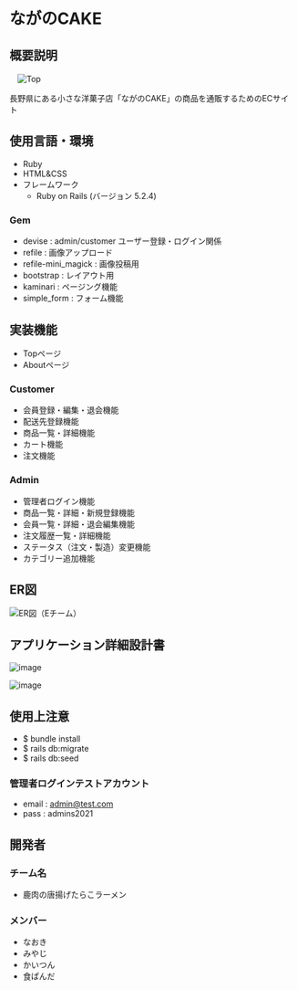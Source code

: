 # ながのCAKE

## 概要説明
　![Top](https://user-images.githubusercontent.com/76933785/112716905-7dfd0900-8f2c-11eb-97fa-01d895191add.PNG)
  
   長野県にある小さな洋菓子店「ながのCAKE」の商品を通販するためのECサイト

## 使用言語・環境
 - Ruby
 - HTML&CSS
 - フレームワーク
   - Ruby on Rails (バージョン 5.2.4)

### Gem
- devise : admin/customer ユーザー登録・ログイン関係
- refile : 画像アップロード
- refile-mini_magick : 画像投稿用
- bootstrap : レイアウト用
- kaminari : ページング機能
- simple_form : フォーム機能

## 実装機能
- Topページ
- Aboutページ
### Customer
- 会員登録・編集・退会機能
- 配送先登録機能
- 商品一覧・詳細機能
- カート機能
- 注文機能
### Admin
- 管理者ログイン機能
- 商品一覧・詳細・新規登録機能
- 会員一覧・詳細・退会編集機能
- 注文履歴一覧・詳細機能
- ステータス（注文・製造）変更機能
- カテゴリー追加機能

## ER図
![ER図（Eチーム）](https://user-images.githubusercontent.com/76933785/112717638-62e0c800-8f31-11eb-838d-8e94f203914d.png)

## アプリケーション詳細設計書
![image](https://user-images.githubusercontent.com/76933785/112717582-1dbc9600-8f31-11eb-8370-60353a18c6a6.png)

![image](https://user-images.githubusercontent.com/76933785/112717596-35941a00-8f31-11eb-8f3e-0742d2caec22.png)

## 使用上注意
- $ bundle install
- $ rails db:migrate
- $ rails db:seed
 
### 管理者ログインテストアカウント
- email : admin@test.com
- pass : admins2021

## 開発者
### チーム名
* 鹿肉の唐揚げたらこラーメン
### メンバー
* なおき
* みやじ
* かいつん
* 食ぱんだ
